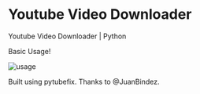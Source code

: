 # Youtube Video Downloader
Youtube Video Downloader | Python

Basic Usage!

![usage](https://github.com/user-attachments/assets/f7e59f1c-8e2f-4af5-8873-15365a938085)


Built using pytubefix. Thanks to @JuanBindez.
